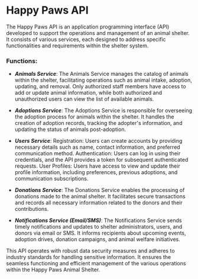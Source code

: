 # Happy Paws API


The Happy Paws API is an application programming interface (API) developed to support the operations and management of an animal shelter. It consists of various services, each designed to address specific functionalities and requirements within the shelter system.


### Functions:


* <i><strong>Animals Service</strong></i>:
The Animals Service manages the catalog of animals within the shelter, facilitating operations such as animal intake, adoption, updating, and removal. Only authorized staff members have access to add or update animal information, while both authorized and unauthorized users can view the list of available animals.


* <i><strong>Adoptions Service</strong></i>:
The Adoptions Service is responsible for overseeing the adoption process for animals within the shelter. It handles the creation of adoption records, tracking the adopter's information, and updating the status of animals post-adoption.


* <i><strong>Users Service</strong></i>:
Registration: Users can create accounts by providing necessary details such as name, contact information, and preferred communication method.
Authentication: Users can log in using their credentials, and the API provides a token for subsequent authenticated requests.
User Profiles: Users have access to view and update their profile information, including preferences, previous adoptions, and communication subscriptions.


* <i><strong>Donations Service</strong></i>:
The Donations Service enables the processing of donations made to the animal shelter. It facilitates secure transactions and records all necessary information related to the donors and their contributions.


* <i><strong>Notifications Service (Email/SMS)</strong></i>:
The Notifications Service sends timely notifications and updates to shelter administrators, users, and donors via email or SMS. It informs recipients about upcoming events, adoption drives, donation campaigns, and animal welfare initiatives.


This API operates with robust data security measures and adheres to industry standards for handling sensitive information. It ensures the seamless functioning and efficient management of the various operations within the Happy Paws Animal Shelter.
